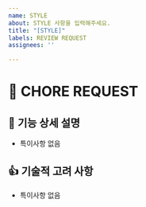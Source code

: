 ```yaml
---
name: STYLE
about: STYLE 사항을 입력해주세요.
title: "[STYLE]"
labels: REVIEW REQUEST
assignees: ''

---
```


# 🌝 CHORE REQUEST
## 🚀 기능 상세 설명
- 특이사항 없음


## 👍 기술적 고려 사항
- 특이사항 없음
